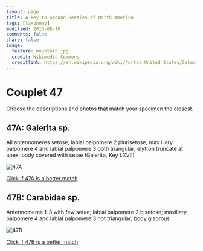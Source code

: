 ```yaml
---
layout: page
title: A key to Ground Beetles of North America
tags: [taxonomy]
modified: 2016-08-10
comments: false
share: false
image:
  feature: mountain.jpg
  credit: Wikimedia Commons
  creditlink: https://en.wikipedia.org/wiki/Portal:United_States/Selected_panorama#/media/File:Mount_Ellinor,_Mount_Washington_Panorama.jpg
---
```


# Couplet 47


Choose the descriptions and photos that match your specimen the closest. 

## 47A: Galerita sp. 

All antennomeres setose; labial palpomere 2 plurisetose; max illary palpomere 4 and labial palpomere 3 both triangular; elytron truncate at apex; body covered with setae (Galerita, Key LXVII)

![47A](//klevan.github.io/images/keyfigs/Key1_47_47A.png)

[Click if 47A is a better match](https://en.wikipedia.org/wiki/Galerita)


## 47B: Carabidae sp. 

Antennomeres 1-3 with few setae; labial palpomere 2 bisetose; maxillary palpomere 4 and labial palpomere 3 not triangular; body glabrous

![47B](//klevan.github.io/images/keyfigs/Key1_47_47B.png)

[Click if 47B is a better match](//klevan.github.io/dynamicTaxonomy/Key1_48)

